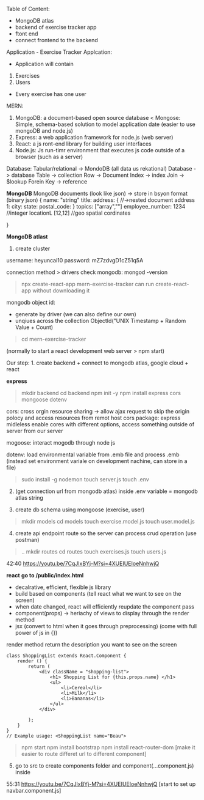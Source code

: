 Table of Content:

- MongoDB atlas
- backend of exercise tracker app
- ftont end
- connect frontend to the backend

Application - Exercise Tracker Applcation:
- Application will contain
1. Exercises
2. Users
- Every exercise has one user

MERN:
1. MongoDB: a document-based open source database
< Mongose: Simple, schema-based solution to model application date (easier to use mongoDB and node.js)
2. Express: a web application framework for node.js (web server)
3. React: a js ront-end library for building user interfaces
4. Node.js: Js run-timr environment that executes js code outside of a browser (such as a server)


Database:
Tabular/relational -> MondoDB (all data us rekational)
Database -> database
Table -> collection
Row -> Document
Index -> index
Join -> $lookup
Forein Key -> reference


**MongoDB**
MongoDB documents (look like json) -> store in bsyon format (binary json)
{
    name: "string"
    title:
    address: { //->nested document
        address 1:
        city:
        state:
        postal_code:
    }
    topics: ["array",""]
    employee_number: 1234 //integer
    locationL [12,12] //geo spatial cordinates

}

**MongoDB atlast**
1. create cluster

username: heyuncai10
password: mZ7zdvgD1cZ51q5A

connection method > drivers
check mongodb:  mongod -version


> npx create-react-app mern-exercise-tracker
can run create-react-app without downloading it

mongodb object id:
- generate by driver (we can also define our own)
- unqiues across the collection
ObjectId("UNIX Timestamp + Random Value + Count)

> cd mern-exercise-tracker

(normally to start a react development web server > npm start)

Our step: 1. create backend + connect to mongodb atlas, google cloud + react

**express**
>mkdir backend 
>cd backend
> npm init -y
> npm install express cors mongoose dotenv

cors: cross orgin resource sharing -> allow ajax request to skip the origin polocy and access resources from remot host
cors package: express midleless enable cores with different options, access something outside of server from our server

mogoose: interact mogodb through node js

dotenv: load environmental variable from .emb file and process .emb (instead set environment variale on development nachine, can store in a file)


> sudo install -g nodemon 
> touch server.js
> touch .env

2. (get connection url from mongodb atlas)
inside .env variable = mongodb atlas string

3. create db schema using mongoose (exercise, user)

> mkdir models
> cd models
> touch exercise.model.js
> touch user.model.js

4. create api endpoint route so the server can process crud operation (use postman)
> ..
> mkdir routes
>cd routes
> touch exercises.js
> touch users.js

42:40 https://youtu.be/7CqJlxBYj-M?si=4XUEIUEIoeNnhwjQ



**react**
**go to /public/index.html**
- decalrative, efficient, flexible js library
- build based on components (tell react what we want to see on the screen)
- when date changed, react will efficiently reupdate the component pass
- component(props) -> heriachy of views to display through the render method
- jsx (convert to html when it goes through preprocessing) (come with full power of js in {})

render method return the description you want to see on the screen
```
class ShoppingList extends React.Component {
    render () {
        return (
            <div className = "shopping-list">
                <h1> Shopping List for {this.props.name} </h1>
                <ul>
                    <li>Cereal</li>
                    <li>Milk</li>
                    <li>Bananas</li>
                </ul>
            </div>
        
        );
    }
}
// Example usage: <ShoppingList name="Beau">
```


> npm start
> npm install bootstrap
> npm install react-router-dom [make it easier to route differet url to different component]

5. go to src to create components folder and component(...component.js) inside

55:31 https://youtu.be/7CqJlxBYj-M?si=4XUEIUEIoeNnhwjQ [start to set up navbar.component.js]